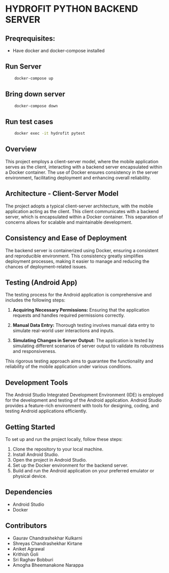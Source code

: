 # HYDROFIT PYTHON BACKEND SERVER

## Preqrequisites:
* Have docker and docker-compose installed

## Run Server
```bash
    docker-compose up
```

## Bring down server
```bash
    docker-compose down
```

## Run test cases
```bash
    docker exec -it hydrofit pytest
```

## Overview

This project employs a client-server model, where the mobile application serves as the client, interacting with a backend server encapsulated within a Docker container. The use of Docker ensures consistency in the server environment, facilitating deployment and enhancing overall reliability.

## Architecture - Client-Server Model

The project adopts a typical client-server architecture, with the mobile application acting as the client. This client communicates with a backend server, which is encapsulated within a Docker container. This separation of concerns allows for scalable and maintainable development.

## Consistency and Ease of Deployment

The backend server is containerized using Docker, ensuring a consistent and reproducible environment. This consistency greatly simplifies deployment processes, making it easier to manage and reducing the chances of deployment-related issues.

## Testing (Android App)

The testing process for the Android application is comprehensive and includes the following steps:

1. **Acquiring Necessary Permissions:** Ensuring that the application requests and handles required permissions correctly.

2. **Manual Data Entry:** Thorough testing involves manual data entry to simulate real-world user interactions and inputs.

3. **Simulating Changes in Server Output:** The application is tested by simulating different scenarios of server output to validate its robustness and responsiveness.

This rigorous testing approach aims to guarantee the functionality and reliability of the mobile application under various conditions.

## Development Tools

The Android Studio Integrated Development Environment (IDE) is employed for the development and testing of the Android application. Android Studio provides a feature-rich environment with tools for designing, coding, and testing Android applications efficiently.

## Getting Started

To set up and run the project locally, follow these steps:

1. Clone the repository to your local machine.
2. Install Android Studio.
3. Open the project in Android Studio.
4. Set up the Docker environment for the backend server.
5. Build and run the Android application on your preferred emulator or physical device.

## Dependencies

- Android Studio
- Docker

## Contributors

- Gaurav Chandrashekhar Kulkarni 
- Shreyas Chandrashekhar Kirtane
- Aniket Agrawal
- Krithish Goli
- Sri Raghav Bobburi 
- Amogha Bheemanakone Narappa
